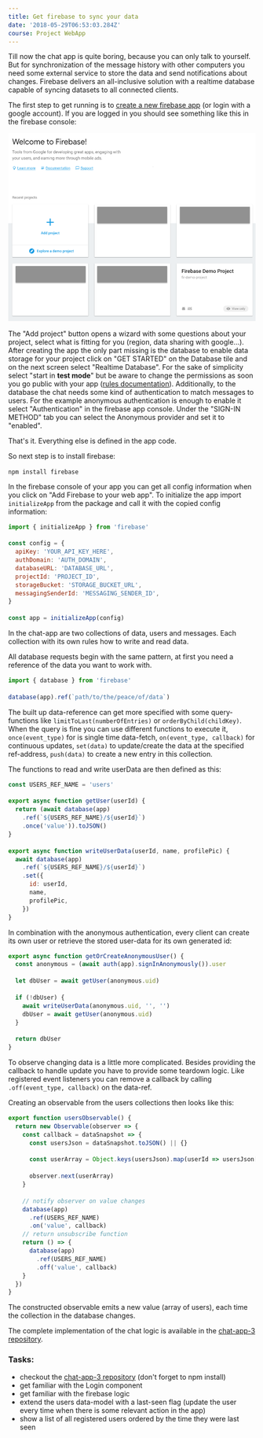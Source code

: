 ```yaml
---
title: Get firebase to sync your data
date: '2018-05-29T06:53:03.284Z'
course: Project WebApp
---
```


Till now the chat app is quite boring, because you can only
talk to yourself. But for synchronization of the message
history with other computers you need some external service
to store the data and send notifications about changes.
Firebase delivers an all-inclusive solution with a realtime
database capable of syncing datasets to all connected
clients.

The first step to get running is to
[create a new firebase app](https://console.firebase.google.com/u/0/)
(or login with a google account). If you are logged in you
should see something like this in the firebase console:

![firebase console](./firebase-console.png)

The "Add project" button opens a wizard with some questions
about your project, select what is fitting for you (region,
data sharing with google...). After creating the app the
only part missing is the database to enable data storage for
your project click on "GET STARTED" on the Database tile and
on the next screen select "Realtime Database". For the sake
of simplicity select "start in **test mode**" but be aware
to change the permissions as soon you go public with your
app
([rules documentation](https://firebase.google.com/docs/database/security/)).
Additionally, to the database the chat needs some kind of
authentication to match messages to users. For the example
anonymous authentication is enough to enable it select
"Authentication" in the firebase app console. Under the
"SIGN-IN METHOD" tab you can select the Anonymous provider
and set it to "enabled".

That's it. Everything else is defined in the app code.

So next step is to install firebase:

`npm install firebase`

In the firebase console of your app you can get all config
information when you click on "Add Firebase to your web
app". To initialize the app import `initializeApp` from the
package and call it with the copied config information:

```js
import { initializeApp } from 'firebase'

const config = {
  apiKey: 'YOUR_API_KEY_HERE',
  authDomain: 'AUTH_DOMAIN',
  databaseURL: 'DATABASE_URL',
  projectId: 'PROJECT_ID',
  storageBucket: 'STORAGE_BUCKET_URL',
  messagingSenderId: 'MESSAGING_SENDER_ID',
}

const app = initializeApp(config)
```

In the chat-app are two collections of data, users and
messages. Each collection with its own rules how to write
and read data.

All database requests begin with the same pattern, at first
you need a reference of the data you want to work with.

```js
import { database } from 'firebase'

database(app).ref(`path/to/the/peace/of/data`)
```

The built up data-reference can get more specified with some
query-functions like `limitToLast(numberOfEntries)` or
`orderByChild(childKey)`. When the query is fine you can use
different functions to execute it, `once(event_type)` for is
single time data-fetch, `on(event_type, callback)` for
continuous updates, `set(data)` to update/create the data at
the specified ref-address, `push(data)` to create a new entry
in this collection.

The functions to read and write userData are then defined as
this:

```js
const USERS_REF_NAME = 'users'

export async function getUser(userId) {
  return (await database(app)
    .ref(`${USERS_REF_NAME}/${userId}`)
    .once('value')).toJSON()
}

export async function writeUserData(userId, name, profilePic) {
  await database(app)
    .ref(`${USERS_REF_NAME}/${userId}`)
    .set({
      id: userId,
      name,
      profilePic,
    })
}
```

In combination with the anonymous authentication, every
client can create its own user or retrieve the stored
user-data for its own generated id:

```js
export async function getOrCreateAnonymousUser() {
  const anonymous = (await auth(app).signInAnonymously()).user

  let dbUser = await getUser(anonymous.uid)

  if (!dbUser) {
    await writeUserData(anonymous.uid, '', '')
    dbUser = await getUser(anonymous.uid)
  }

  return dbUser
}
```

To observe changing data is a little more complicated.
Besides providing the callback to handle update you have to
provide some teardown logic. Like registered event listeners
you can remove a callback by calling
`.off(event_type, callback)` on the data-ref.

Creating an observable from the users collections then looks
like this:

```js
export function usersObservable() {
  return new Observable(observer => {
    const callback = dataSnapshot => {
      const usersJson = dataSnapshot.toJSON() || {}

      const userArray = Object.keys(usersJson).map(userId => usersJson[userId])

      observer.next(userArray)
    }

    // notify observer on value changes
    database(app)
      .ref(USERS_REF_NAME)
      .on('value', callback)
    // return unsubscribe function
    return () => {
      database(app)
        .ref(USERS_REF_NAME)
        .off('value', callback)
    }
  })
}
```

The constructed observable emits a new value (array of
users), each time the collection in the database changes.

The complete implementation of the chat logic is available
in the
[chat-app-3 repository](https://github.com/kaoDev/chat-app-3).

### Tasks:

- checkout the
  [chat-app-3 repository](https://github.com/kaoDev/chat-app-3)
  (don't forget to npm install)
- get familiar with the Login component
- get familiar with the firebase logic
- extend the users data-model with a last-seen flag (update
  the user every time when there is some relevant action in
  the app)
- show a list of all registered users ordered by the time
  they were last seen
